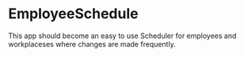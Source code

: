 # EmployeeSchedule
This app should become an easy to use Scheduler for employees and workplaceses where changes are made frequently. 
